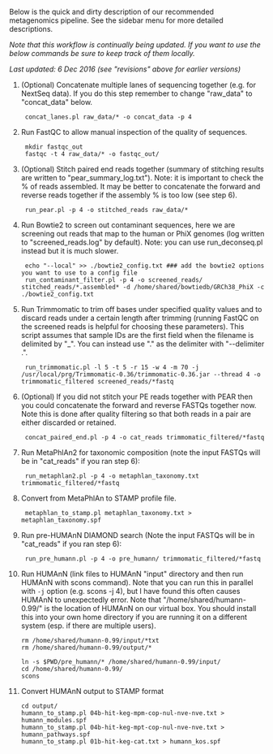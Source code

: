 Below is the quick and dirty description of our recommended metagenomics pipeline. See the sidebar menu for more detailed descriptions.  
    
_Note that this workflow is continually being updated. If you want to use the below commands be sure to keep track of them locally._   
    
_Last updated: 6 Dec 2016 (see "revisions" above for earlier versions)_   
     
    
1. (Optional) Concatenate multiple lanes of sequencing together (e.g. for NextSeq data). If you do this step remember to change "raw_data" to "concat_data" below.

        concat_lanes.pl raw_data/* -o concat_data -p 4

2. Run FastQC to allow manual inspection of the quality of sequences.

        mkdir fastqc_out
        fastqc -t 4 raw_data/* -o fastqc_out/

3. (Optional) Stitch paired end reads together (summary of stitching results are written to "pear_summary_log.txt"). Note: it is important to check the % of reads assembled. It may be better to concatenate the forward and reverse reads together if the assembly % is too low (see step 6).

        run_pear.pl -p 4 -o stitched_reads raw_data/*

4. Run Bowtie2 to screen out contaminant sequences, here we are screening out reads that map to the human or PhiX genomes (log written to "screened_reads.log" by default). Note: you can use run_deconseq.pl instead but it is much slower.
    
        echo "--local" >> ./bowtie2_config.txt ### add the bowtie2 options you want to use to a config file
        run_contaminant_filter.pl -p 4 -o screened_reads/ stitched_reads/*.assembled* -d /home/shared/bowtiedb/GRCh38_PhiX -c ./bowtie2_config.txt
  
5. Run Trimmomatic to trim off bases under specified quality values and to discard reads under a certain length after trimming (running FastQC on the screened reads is helpful for choosing these parameters). This script assumes that sample IDs are the first field when the filename is delimited by "_". You can instead use "." as the delimiter with "--delimiter .".  

        run_trimmomatic.pl -l 5 -t 5 -r 15 -w 4 -m 70 -j /usr/local/prg/Trimmomatic-0.36/trimmomatic-0.36.jar --thread 4 -o trimmomatic_filtered screened_reads/*fastq  
  
6. (Optional) If you did not stitch your PE reads together with PEAR then you could concatenate the forward and reverse FASTQs together now. Note this is done after quality filtering so that both reads in a pair are either discarded or retained.  
   
        concat_paired_end.pl -p 4 -o cat_reads trimmomatic_filtered/*fastq 

7. Run MetaPhlAn2 for taxonomic composition (note the input FASTQs will be in "cat_reads" if you ran step 6):

        run_metaphlan2.pl -p 4 -o metaphlan_taxonomy.txt trimmomatic_filtered/*fastq
  
8. Convert from MetaPhlAn to STAMP profile file.

        metaphlan_to_stamp.pl metaphlan_taxonomy.txt > metaphlan_taxonomy.spf

9. Run pre-HUMAnN DIAMOND search (Note the input FASTQs will be in "cat_reads" if you ran step 6):

        run_pre_humann.pl -p 4 -o pre_humann/ trimmomatic_filtered/*fastq

10. Run HUMAnN (link files to HUMAnN "input" directory and then run HUMAnN with scons command). Note that you can run this in parallel with `-j` option (e.g. scons -j 4), but I have found this often causes HUMAnN to unexpectedly error. Note that "/home/shared/humann-0.99/" is the location of HUMAnN on our virtual box. You should install this into your own home directory if you are running it on a different system (esp. if there are multiple users).
  
        rm /home/shared/humann-0.99/input/*txt 
        rm /home/shared/humann-0.99/output/*
    
        ln -s $PWD/pre_humann/* /home/shared/humann-0.99/input/
        cd /home/shared/humann-0.99/
        scons
  
11. Convert HUMAnN output to STAMP format

        cd output/
        humann_to_stamp.pl 04b-hit-keg-mpm-cop-nul-nve-nve.txt > humann_modules.spf
        humann_to_stamp.pl 04b-hit-keg-mpt-cop-nul-nve-nve.txt > humann_pathways.spf
        humann_to_stamp.pl 01b-hit-keg-cat.txt > humann_kos.spf
